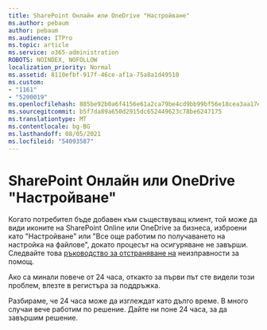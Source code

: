 ```yaml
---
title: SharePoint Онлайн или OneDrive "Настройване"
ms.author: pebaum
author: pebaum
ms.audience: ITPro
ms.topic: article
ms.service: o365-administration
ROBOTS: NOINDEX, NOFOLLOW
localization_priority: Normal
ms.assetid: 8110efbf-917f-46ce-af1a-75a8a1d49510
ms.custom:
- "1161"
- "5200019"
ms.openlocfilehash: 885be92b0a6f4156e61a2ca79be4cd9bb99bf56e18cea3aa17ef1c7d34246058
ms.sourcegitcommit: b5f7da89a650d2915dc652449623c78be6247175
ms.translationtype: MT
ms.contentlocale: bg-BG
ms.lasthandoff: 08/05/2021
ms.locfileid: "54093587"
---
```

# <a name="sharepoint-online-or-onedrive-setting-up"></a>SharePoint Онлайн или OneDrive "Настройване"

Когато потребител бъде добавен към съществуващ клиент, той може да види иконите на SharePoint Online или OneDrive за бизнеса, изброени като "Настройване" или "Все още работим по получаването на настройка на файлове", докато процесът на осигуряване не завърши. Следвайте това [ръководство за отстраняване на](https://docs.microsoft.com/sharepoint/support/sites/troubleshooting-guide-for-sites-stopped-at-provisioning) неизправности за помощ.

Ако са минали повече от 24 часа, откакто за първи път сте видели този проблем, влезте в регистъра за поддръжка.

Разбираме, че 24 часа може да изглеждат като дълго време. В много случаи вече работим по решение. Дайте ни поне 24 часа, за да завършим решение.
